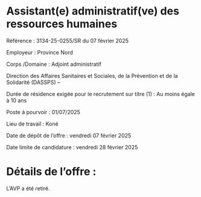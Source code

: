 # Assistant(e) administratif(ve) des ressources humaines

Référence : 3134-25-0255/SR du 07 février 2025

Employeur : Province Nord

Corps /Domaine : Adjoint administratif

Direction des Affaires Sanitaires et Sociales, de la Prévention et de la Solidarité (DASSPS) –

Durée de résidence exigée pour le recrutement sur titre (1) : Au moins égale à 10 ans

Poste à pourvoir : 01/07/2025

Lieu de travail : Koné

Date de dépôt de l’offre : vendredi 07 février 2025

Date limite de candidature : vendredi 28 février 2025

# Détails de l’offre :

L’AVP a été retiré.